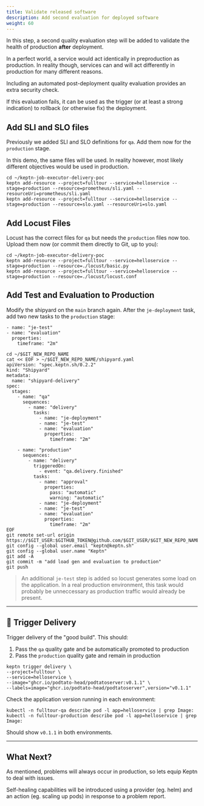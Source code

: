 ```yaml
---
title: Validate released software
description: Add second evaluation for deployed software
weight: 60
---
```


In this step, a second quality evaluation step will be added to validate the health of production **after** deployment.

In a perfect world, a service would act identically in preproduction as production. In reality though, services can and will act differently in production for many different reasons.

Including an automated post-deployment quality evaluation provides an extra security check.

If this evaluation fails, it can be used as the trigger (or at least a strong indication) to rollback (or otherwise fix) the deployment.

## Add SLI and SLO files

Previously we added SLI and SLO definitions for `qa`. Add them now for the `production` stage.

In this demo, the same files will be used. In reality however, most likely different objectives would be used in production.

```
cd ~/keptn-job-executor-delivery-poc
keptn add-resource --project=fulltour --service=helloservice --stage=production --resource=prometheus/sli.yaml --resourceUri=prometheus/sli.yaml
keptn add-resource --project=fulltour --service=helloservice --stage=production --resource=slo.yaml --resourceUri=slo.yaml
```

## Add Locust Files

Locust has the correct files for `qa` but needs the `production` files now too. Upload them now (or commit them directly to Git, up to you):

```
cd ~/keptn-job-executor-delivery-poc
keptn add-resource --project=fulltour --service=helloservice --stage=production --resource=./locust/basic.py
keptn add-resource --project=fulltour --service=helloservice --stage=production --resource=./locust/locust.conf
```

## Add Test and Evaluation to Production

Modify the shipyard on the `main` branch again. After the `je-deployment` task, add two new tasks to the `production` stage:

```
- name: "je-test"
- name: "evaluation"
  properties:
    timeframe: "2m"
```

```
cd ~/$GIT_NEW_REPO_NAME
cat << EOF > ~/$GIT_NEW_REPO_NAME/shipyard.yaml
apiVersion: "spec.keptn.sh/0.2.2"
kind: "Shipyard"
metadata:
  name: "shipyard-delivery"
spec:
  stages:
    - name: "qa"
      sequences:
        - name: "delivery"
          tasks:
            - name: "je-deployment"
            - name: "je-test"
            - name: "evaluation"
              properties:
                timeframe: "2m"

    - name: "production"
      sequences:
        - name: "delivery"
          triggeredOn:
            - event: "qa.delivery.finished"
          tasks:
            - name: "approval"
              properties:
                pass: "automatic"
                warning: "automatic"
            - name: "je-deployment"
            - name: "je-test"
            - name: "evaluation"
              properties:
                timeframe: "2m"
EOF
git remote set-url origin https://$GIT_USER:$GITHUB_TOKEN@github.com/$GIT_USER/$GIT_NEW_REPO_NAME.git
git config --global user.email "keptn@keptn.sh"
git config --global user.name "Keptn"
git add -A
git commit -m "add load gen and evaluation to production"
git push
```

> An additional `je-test` step is added so locust generates some load on the application. In a real production environment, this task would probably be unneccessary as production traffic would already be present.

----

## 🎉 Trigger Delivery

Trigger delivery of the "good build". This should:

1. Pass the `qa` quality gate and be automatically promoted to production
2. Pass the `production` quality gate and remain in production

```
keptn trigger delivery \
--project=fulltour \
--service=helloservice \
--image="ghcr.io/podtato-head/podtatoserver:v0.1.1" \
--labels=image="ghcr.io/podtato-head/podtatoserver",version="v0.1.1"
```

Check the application version running in each environment:

```
kubectl -n fulltour-qa describe pod -l app=helloservice | grep Image:
kubectl -n fulltour-production describe pod -l app=helloservice | grep Image:
```

Should show `v0.1.1` in both environments.

----

## What Next?

As mentioned, problems will always occur in production, so lets equip Keptn to deal with issues.

Self-healing capabilities will be introduced using a provider (eg. helm) and an action (eg. scaling up pods) in response to a problem report.
